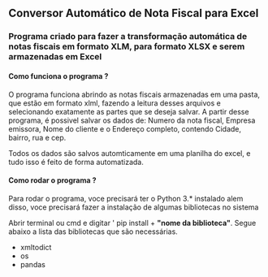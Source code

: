 <h2>Conversor Automático de Nota Fiscal para Excel </h2>
<h3>Programa criado para fazer a transformação automática de notas fiscais em formato XLM, para formato XLSX e serem armazenadas em Excel</h3>

#### Como funciona o programa ?

<p>O programa funciona abrindo as notas fiscais armazenadas em uma pasta, que estão em formato xlml, fazendo a leitura desses arquivos e selecionando exatamente as partes que se deseja salvar. A partir desse programa, é possivel salvar os dados de: Numero da nota fiscal, Empresa emissora, Nome do cliente e o Endereço completo, contendo Cidade, bairro, rua e cep.</p>
Todos os dados são salvos automticamente em uma planilha do excel, e tudo isso é feito de forma automatizada.

<h4> Como rodar o programa ? </h4>
<p>
  Para rodar o programa, voce precisará ter o Python 3.* instalado alem disso, voce precisará fazer a instalação de algumas bibliotecas no sistema
</p>
<p>
  Abrir terminal ou cmd e digitar ' pip install + <strong>"nome da biblioteca"</strong>. Segue abaixo a lista das bibliotecas que são necessárias.
</p>

* xmltodict
* os
* pandas

